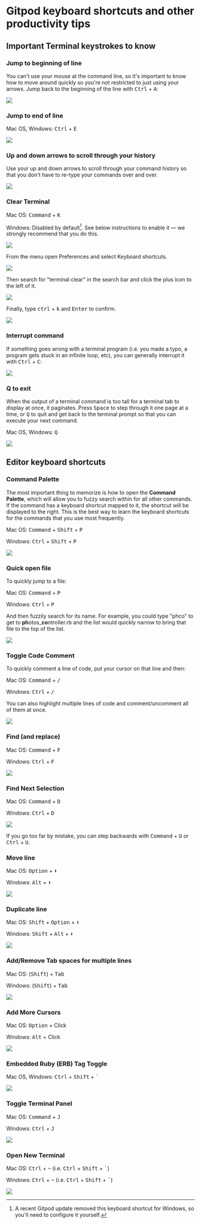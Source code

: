 # Gitpod keyboard shortcuts and other productivity tips

## Important Terminal keystrokes to know

### Jump to beginning of line

You can't use your mouse at the command line, so it's important to know how to move around quickly so you're not restricted to just using your arrows. Jump back to the beginning of the line with <kbd>Ctrl</kbd> + <kbd>A</kbd>:

![](/assets/back-to-beginning.gif)

### Jump to end of line

Mac OS, Windows: <kbd>Ctrl</kbd> + <kbd>E</kbd>

![](/assets/back-to-end.gif)

### Up and down arrows to scroll through your history

Use your up and down arrows to scroll through your command history so that you don't have to re-type your commands over and over.

![](/assets/previous-terminal-command.gif)

### Clear Terminal

Mac OS: <kbd>Command</kbd> + <kbd>K</kbd>

Windows: Disabled by default[^windows-clear]. See below instructions to enable it — we strongly recommend that you do this.

![](/assets/clear_terminal.gif)


[^windows-clear]: A recent Gitpod update removed this keyboard shortcut for Windows, so you'll need to configure it yourself.

From the menu open Preferences and select Keyboard shortcuts.

![](/assets/gitpod-keyboard-shortcuts.png)

Then search for "terminal clear" in the search bar and click the plus icon to the left of it.

![](/assets/gitpod-clear-terminal.png)

Finally, type <kbd>ctrl</kbd> + <kbd>k</kbd> and <kbd>Enter</kbd> to confirm.

![](/assets/gitpod-ctrl-k.png)

### Interrupt command

If something goes wrong with a terminal program (i.e. you made a typo, a program gets stuck in an infinite loop, etc), you can generally interrupt it with <kbd>Ctrl</kbd> + <kbd>C</kbd>:

![](/assets/ctrl-c-to-quit.gif)

### Q to exit

When the output of a terminal command is too tall for a terminal tab to display at once, it paginates. Press <kbd>Space</kbd> to step through it one page at a time, or <kbd>Q</kbd> to quit and get back to the terminal prompt so that you can execute your next command.

Mac OS, Windows: <kbd>Q</kbd>

![](/assets/q-to-exit.gif)

## Editor keyboard shortcuts

### Command Palette

The most important thing to memorize is how to open the **Command Palette**, which will allow you to fuzzy search within for all other commands. If the command has a keyboard shortcut mapped to it, the shortcut will be displayed to the right. This is the best way to learn the keyboard shortcuts for the commands that you use most frequently.

Mac OS: <kbd>Command</kbd> + <kbd>Shift</kbd> + <kbd>P</kbd>

Windows: <kbd>Ctrl</kbd> + <kbd>Shift</kbd> + <kbd>P</kbd>

![](/assets/gitpod-command-palette.gif)

### Quick open file

To quickly jump to a file:

Mac OS: <kbd>Command</kbd> + <kbd>P</kbd>

Windows: <kbd>Ctrl</kbd> + <kbd>P</kbd>

And then fuzzily search for its name. For example, you could type "phco" to get to **ph**otos_**co**ntroller.rb and the list would quickly narrow to bring that file to the top of the list.

![](/assets/open_file.gif)

### Toggle Code Comment

To quickly comment a line of code, put your cursor on that line and then:

Mac OS: <kbd>Command</kbd> + <kbd>/</kbd>

Windows: <kbd>Ctrl</kbd> + <kbd>/</kbd>

You can also highlight multiple lines of code and comment/uncomment all of them at once.

![](/assets/toggle-comment.gif)

### Find (and replace)

Mac OS: <kbd>Command</kbd> + <kbd>F</kbd>

Windows: <kbd>Ctrl</kbd> + <kbd>F</kbd>

![](/assets/find_and_replace.gif)

### Find Next Selection

Mac OS: <kbd>Command</kbd> + <kbd>D</kbd>

Windows: <kbd>Ctrl</kbd> + <kbd>D</kbd>

![](/assets/select_next.gif)

If you go too far by mistake, you can step backwards with <kbd>Command</kbd> + <kbd>U</kbd> or <kbd>Ctrl</kbd> + <kbd>U</kbd>.

### Move line

Mac OS: <kbd>Option</kbd> + <kbd>&#11015;</kbd>

Windows: <kbd>Alt</kbd> + <kbd>&#11015;</kbd>

![](/assets/move_line.gif)

### Duplicate line

Mac OS: <kbd>Shift</kbd> + <kbd>Option</kbd> + <kbd>&#11015;</kbd>

Windows: <kbd>Shift</kbd> + <kbd>Alt</kbd> + <kbd>&#11015;</kbd>

![](/assets/duplicate_line.gif)

### Add/Remove Tab spaces for multiple lines

Mac OS: (<kbd>Shift</kbd>) + <kbd>Tab</kbd>

Windows: (<kbd>Shift</kbd>) + <kbd>Tab</kbd>

![](/assets/tab-spacing.gif)

### Add More Cursors

Mac OS: <kbd>Option</kbd> + Click

Windows: <kbd>Alt</kbd> + Click

![](/assets/multiple-cursors.gif)

### Embedded Ruby (ERB) Tag Toggle

Mac OS, Windows: <kbd>Ctrl</kbd> + <kbd>Shift</kbd> + <kbd>`</kbd>

![](/assets/ERB-shortcut.gif)

### Toggle Terminal Panel

Mac OS: <kbd>Command</kbd> + <kbd>J</kbd>

Windows: <kbd>Ctrl</kbd> + <kbd>J</kbd>

![](/assets/toggle_terminal_view.gif)

### Open New Terminal

Mac OS: <kbd>Ctrl</kbd> + <kbd>~</kbd> (i.e. <kbd>Ctrl</kbd> + <kbd>Shift</kbd> + <kbd>`</kbd>)

Windows: <kbd>Ctrl</kbd> + <kbd>~</kbd> (i.e. <kbd>Ctrl</kbd> + <kbd>Shift</kbd> + <kbd>`</kbd>)

![](/assets/new_terminal.gif)


